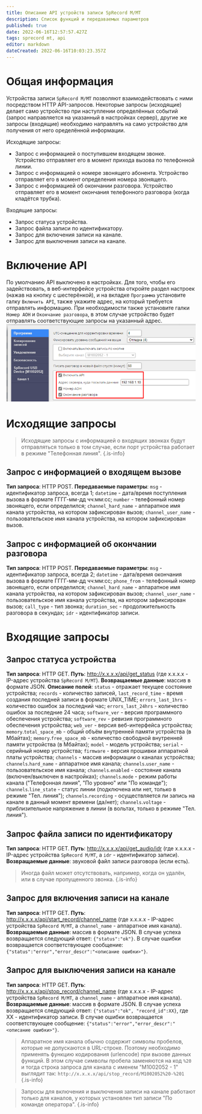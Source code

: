 ```yaml
---
title: Описание API устройств записи SpRecord M/MT
description: Список функций и передаваемых параметров
published: true
date: 2022-06-16T12:57:57.427Z
tags: sprecord mt, api
editor: markdown
dateCreated: 2022-06-16T10:03:23.357Z
---
```


# Общая информация
Устройства записи ```SpRecord M/MT``` позволяют взаимодействовать с ними посредством HTTP API-запросов. Некоторые запросы (исходящие) делает само устройство при наступлении определённых событий (запрос направляется на указанный в настройках сервер), другие же запросы (входящие) необходимо направлять на само устройство для получения от него оределённой информации.

Исходящие запросы:
- Запрос с информацией о поступившем входящем звонке. Устройство отправляет его в момент прихода вызова по телефонной линии.
- Запрос с информацией о номере звонящего абонента. Устройство отправляет его в момент определения номера звонящего.
- Запрос с информацией об окончании разговора. Устройство отправляет его в момент окончания телефонного разговора (когда кладётся трубка).

Входящие запросы:
- Запрос статуса устройства.
- Запрос файла записи по идентификатору.
- Запрос для включения записи на канале.
- Запрос для выключения записи на канале.

# Включение API
По умолчанию API выключено в настройках. Для того, чтобы его задействовать, в веб-интерфейсе устройства откройте раздел настроек (нажав на кнопку с шестерёнкой), и на вкладке ```Программа``` установите галку ```Включить API```, также укажите адрес, на который требуется отправлять информацию. При необходимости также установите галки ```Номер АОН``` и ```Окончание разговора```, в этом случае устройство будет отправлять соответствующие запросы на указанный адрес.
![enable_api.png](/m-mt/enable_api.png)

# Исходящие запросы
> Исходящие запросы с информацией о входящих звонках будут отправляться только в том случае, если порт устройства работает в режиме "Телефонная линия".
{.is-info}
## Запрос с информацией о входящем вызове
**Тип запроса**: HTTP POST.
**Передаваемые параметры**:
`msg` - идентификатор запроса, всегда 1;
`datetime` - дата/время поступления вызова в формате ГГГГ-мм-дд чч:мм:сс;
`number` - телефонный номер звонящего, если определился;
`channel_hard_name` - аппаратное имя канала устройства, на котором зафиксирован вызов;
`channel_user_name` - пользовательское имя канала устройства, на котором зафиксирован вызов.
## Запрос с информацией об окончании разговора
**Тип запроса**: HTTP POST.
**Передаваемые параметры**:
`msg` - идентификатор запроса, всегда 2;
`datetime` - дата/время окончания вызова в формате ГГГГ-мм-дд чч:мм:сс;
`phone_from` - телефонный номер звонящего, если определился;
`channel_hard_name` - аппаратное имя канала устройства, на котором зафиксирован вызов;
`channel_user_name` - пользовательское имя канала устройства, на котором зафиксирован вызов;
`call_type` - тип звонка;
`duration_sec` - продолжительность разговора в секундах;
`idr` - идентификатор записи.
# Входящие запросы
## Запрос статуса устройства
**Тип запроса**: HTTP GET.
**Путь**: http://x.x.x.x/api/get_status (где x.x.x.x - IP-адрес устройства ```SpRecord M/MT```).
**Возвращаемые данные**: массив в формате JSON.
**Описание полей**:
`status` - отражает текущее состояние устройства;
`records` - количество записей,
`last_record_time` - время создания последней записи в формате UNIX_TIME;
`errors_last_1hrs` - количество ошибок за последний час;
`errors_last_24hrs` - количество ошибок за последние 24 часа;
`software_ver` - версия программного обеспечения устройства;
`software_rev` - ревизия программного обеспечения устройства;
`web_ver` - версия веб-интерфейса устройства;
`memory`.`total_space_mb` - общий объём внутренней памяти устройства (в Мбайтах);
`memory`.`free_space_mb` - количество свободной внутренней памяти устройства (в Мбайтах);
`model` - модель устройства;
`serial` - серийный номер устройства;
`firmware` - версия прошивки аппаратной платы устройства;
`channels` - массив информации о каналах устройства;
`channels`.`hard_name` - аппаратное имя канала;
`channels`.`user_name` - пользовательское имя канала;
`channels`.`enabled` - состояние канала (включен/выключен в настройках);
`channels`.`mode` - режим работы канала ("Телефонная линия", "По уровню" или "По команде");
`channels`.`line_state` - статус линии (подключена или нет, только в режиме "Тел. линия");
`channels`.`recording` - осуществляется ли запись на канале в данный момент времени (да/нет);
`channels`.`voltage` - приблизительное напряжение в линии (в вольтах, только в режиме "Тел. линия").
## Запрос файла записи по идентификатору
**Тип запроса**: HTTP GET.
**Путь**: http://x.x.x.x/api/get_audio/idr (где x.x.x.x - IP-адрес устройства ```SpRecord M/MT```, а ```idr``` - идентификатор записи).
**Возвращаемые данные**: звуковой файл записи разговора (если есть).
> Иногда файл может отсутствовать, например, когда он удалён, или в случае пропущенного звонка.
{.is-info}
## Запрос для включения записи на канале
**Тип запроса**: HTTP GET.
**Путь**: http://x.x.x.x/api/start_record/channel_name (где x.x.x.x - IP-адрес устройства ```SpRecord M/MT```, а ```channel_name``` - аппаратное имя канала).
**Возвращаемые данные**: массив в формате JSON.
В случае успеха возвращается следующий ответ: ```{"status":"ok"}```.
В случае ошибки возвращается соответствующее сообщение: ```{"status":"error","error_descr":"<описание ошибки>"}```.
## Запрос для выключения записи на канале
**Тип запроса**: HTTP GET.
**Путь**: http://x.x.x.x/api/stop_record/channel_name (где x.x.x.x - IP-адрес устройства ```SpRecord M/MT```, а ```channel_name``` - аппаратное имя канала).
**Возвращаемые данные**: массив в формате JSON.
В случае успеха возвращается следующий ответ: ```{"status":"ok", "record_id":XX}```, где XX - идентификатор записи.
В случае ошибки возвращается соответствующее сообщение: ```{"status":"error","error_descr":"<описание ошибки>"}```.
> Аппаратное имя канала обычно содержит символы пробелов, которые не допускаются в URL-строке. Поэтому необходимо применять функцию кодирования (urlencode) при вызове данных функций. В этом случае символы пробела заменяются на код ```%20``` и тогда строка запроса для канала с именем "M1002052 - 1" выглядит так: `http://x.x.x.x/api/stop_record/M1002052%20-%201`
{.is-info}

> Запросы для включения и выключения записи на канале работают только для каналов, у которых установлен тип записи "По команде оператора".
{.is-info}
